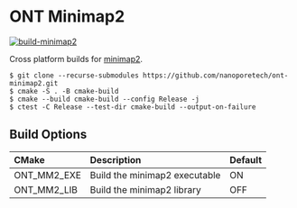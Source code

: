 # ONT Minimap2

[![build-minimap2](https://github.com/nanoporetech/ont-minimap2/actions/workflows/build.yml/badge.svg)](https://github.com/nanoporetech/ont-minimap2/actions/workflows/build.yml)

Cross platform builds for [minimap2](https://github.com/lh3/minimap2/).

```
$ git clone --recurse-submodules https://github.com/nanoporetech/ont-minimap2.git
$ cmake -S . -B cmake-build
$ cmake --build cmake-build --config Release -j
$ ctest -C Release --test-dir cmake-build --output-on-failure
```

## Build Options

| CMake                    | Description                                     | Default |
|:-------------------------|:------------------------------------------------|---------|
| ONT_MM2_EXE              | Build the minimap2 executable                   | ON      |
| ONT_MM2_LIB              | Build the minimap2 library                      | OFF     |
